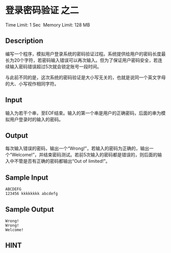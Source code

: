 # 登录密码验证 之二
Time Limit: 1 Sec  Memory Limit: 128 MB


## Description
编写一个程序，模拟用户登录系统的密码验证过程。系统提供给用户的密码长度最长为20个字符，若密码输入错误可以再次输入。但为了保证用户密码安全，若连续输入密码错误超过5次就会锁定账号一段时间。

与此前不同的是，这次系统的密码验证是大小写无关的，也就是说同一个英文字母的大、小写视作相同字符。


## Input
输入为若干个串，至EOF结束。输入的第一个串是用户的正确密码，后面的串为模拟用户登录时的输入的密码。


## Output
每次输入错误的密码，输出一个“Wrong!”，若输入的密码为正确的，输出一个“Welcome!”，并结束密码测试。若前5次输入的密码都是错误的，则后面的输入中不管是否有正确的密码都输出“Out of limited!”。



## Sample Input
```
ABCDEFG
123456 kkkkkkkk abcdefg
```
## Sample Output
```
Wrong!
Wrong!
Welcome!

```

## HINT
